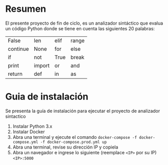 # Resumen
El presente proyecto de fin de ciclo, es un analizador sintáctico que evalua un código Python donde se tiene en cuenta las siguientes 20 palabras:

|||||
|----------|----------|----------|--------|
| False    | len      | elif     | range  |
| continue | None     | for      | else   |
| if       | not      | True     | break  |
| print    | import   | or       | and    |
| return   | def      | in       | as     |


# Guia de instalación
Se presenta la guía de instalación para ejecutar el proyecto de analizador sintactico

1. Instalar Python 3.x
2. Instalar Docker
3. Abra una terminal y ejecute el comando `docker-compose -f docker-compose.yml -f docker-compose.prod.yml up`
6. Abra una terminal, revise su dirección IP y copiela
7. Abra un navegador e ingrese lo siguiente (reemplace `<IP>` por su IP) `<IP>:5000`
